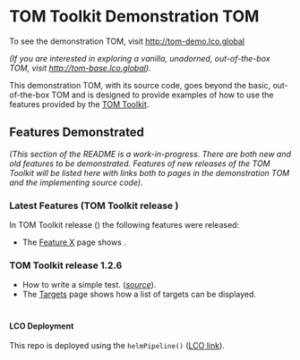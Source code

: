 # TOM Toolkit Demonstration TOM
To see the demonstration TOM, visit http://tom-demo.lco.global

_(If you are interested in exploring a vanilla, unadorned, out-of-the-box TOM, visit
http://tom-base.lco.global)._

This demonstration TOM, with its source code, goes beyond the basic, out-of-the-box TOM and  is designed to provide
examples of how to use the features provided by the [TOM Toolkit](https://tom-toolkit.readthedocs.io/). 


## Features Demonstrated
_(This section of the README is a work-in-progress. There are both new and old features
to be demonstrated. Features of new releases of the TOM Toolkit will be listed here with links
both to pages in the demonstration TOM and the implementing source code)._ 

### Latest Features (TOM Toolkit release _<insert-release-here>_)

In TOM Toolkit release (_<insert-release-here>_) the following features were released:
* The [Feature X](http://tom-demo.lco.global/) page shows _<something-about-feature-x>_.
 

### TOM Toolkit release 1.2.6
* How to write a simple test. ([_source_](https://github.com/LCOGT/tom-demo/blob/e7594737c068ce7b01f875aeaddbe7f575b4e755/tom_demo/tests/test.py#L5)). 
* The [Targets](http://tom-demo.lco.global/targets/) page shows how a list of targets can be displayed.

#
#### LCO Deployment
This repo is deployed using the `helmPipeline()` ([LCO link](https://github.com/LCOGT/jenkins-shared-libraries/blob/master/vars/helmPipeline.md)).